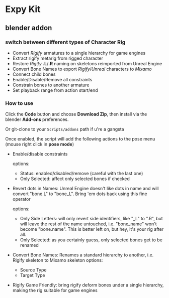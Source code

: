 
# Expy Kit
## blender addon
### switch between different types of Character Rig

* Convert *Rigify* armatures to a single hierarchy for game engines
* Extract rigify metarig from rigged character
* Restore *Rigify* **.L**/**.R** naming on skeletons reimported from Unreal Engine
* Convert Bone Names to export *Rigify*/*Unreal* characters to *Mixamo*
* Connect child bones
* Enable/Disable/Remove all constraints
* Constrain bones to another armature
* Set playback range from action start/end


### How to use

Click the **Code** button and choose **Download Zip**, then install via the blender **Add-ons** preferences.

Or git-clone to your `Scripts/addons` path if u're a gangsta

Once enabled, the script will add the following actions to the pose menu (mouse right click in **pose mode**)


* Enable/disable constraints
    
    options:
    * Status: enabled/disabled/remove (careful with the last one)
    * Only Selected: affect only selected bones if checked

* Revert dots in Names: Unreal Engine doesn't like dots in name and will convert "bone.L" to "bone_L".
                        Bring 'em dots back using this fine operator

    options:
    * Only Side Letters: will only revert side identifiers, like "_L" to ".R", but will leave
                         the rest of the name untouched, i.e. "bone_name" won't become "bone.name".
                         This is better left on, but hey, it's your rig after all.
    * Only Selected: as you certainly guess, only selected bones get to be renamed
    
* Convert Bone Names: Renames a standard hierarchy to another, i.e. Rigify skeleton to Mixamo skeleton
    options:
    * Source Type
    * Target Type
 
 * Rigify Game Friendly: bring rigify deform bones under a single hierarchy,
  making the rig suitable for game engines
